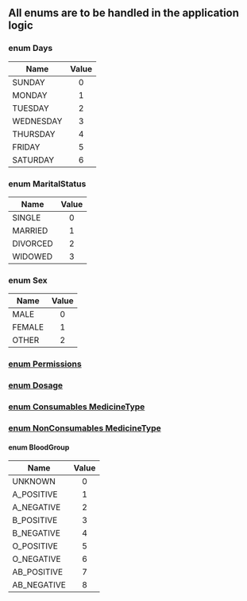 ## All enums are to be handled in the application logic

### enum Days

| Name      | Value |
| --------- | :---: |
| SUNDAY    |   0   |
| MONDAY    |   1   |
| TUESDAY   |   2   |
| WEDNESDAY |   3   |
| THURSDAY  |   4   |
| FRIDAY    |   5   |
| SATURDAY  |   6   |

### enum MaritalStatus

| Name     | Value |
| -------- | :---: |
| SINGLE   |   0   |
| MARRIED  |   1   |
| DIVORCED |   2   |
| WIDOWED  |   3   |

### enum Sex

| Name   | Value |
| ------ | :---: |
| MALE   |   0   |
| FEMALE |   1   |
| OTHER  |   2   |

### [enum Permissions](./permissions.md#enum-permissionlevel)

### [enum Dosage](./medicine.md#enum-dosage)

### [enum Consumables MedicineType](./inventory.md#enum-consumables-medicinetype)

### [enum NonConsumables MedicineType](./inventory.md#enum-nonconsumables-medicinetype)

#### enum BloodGroup

| Name        | Value |
| ----------- | :---: |
| UNKNOWN     |   0   |
| A_POSITIVE  |   1   |
| A_NEGATIVE  |   2   |
| B_POSITIVE  |   3   |
| B_NEGATIVE  |   4   |
| O_POSITIVE  |   5   |
| O_NEGATIVE  |   6   |
| AB_POSITIVE |   7   |
| AB_NEGATIVE |   8   |
